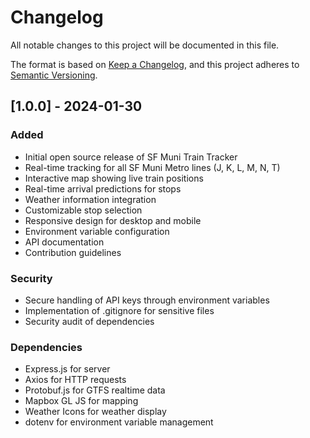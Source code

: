 # Changelog
All notable changes to this project will be documented in this file.

The format is based on [Keep a Changelog](https://keepachangelog.com/en/1.0.0/),
and this project adheres to [Semantic Versioning](https://semver.org/spec/v2.0.0.html).

## [1.0.0] - 2024-01-30
### Added
- Initial open source release of SF Muni Train Tracker
- Real-time tracking for all SF Muni Metro lines (J, K, L, M, N, T)
- Interactive map showing live train positions
- Real-time arrival predictions for stops
- Weather information integration
- Customizable stop selection
- Responsive design for desktop and mobile
- Environment variable configuration
- API documentation
- Contribution guidelines

### Security
- Secure handling of API keys through environment variables
- Implementation of .gitignore for sensitive files
- Security audit of dependencies

### Dependencies
- Express.js for server
- Axios for HTTP requests
- Protobuf.js for GTFS realtime data
- Mapbox GL JS for mapping
- Weather Icons for weather display
- dotenv for environment variable management
